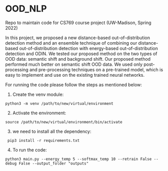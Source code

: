 # OOD_NLP

Repo  to maintain code for CS769 course project (UW-Madison, Spring 2022)

In this project, we proposed a new distance-based out-of-distribution detection method and an ensemble technique of combining our distance-based out-of-distribution detection with energy-based out-of-distribution detection and ODIN. We tested our proposed method on the two types of OOD data: semantic shift and background shift. Our proposed method performed much better on semantic shift OOD data. We used only post-processing and pre-processing techniques on a pre-trained model, which is easy to implement and use on the existing trained neural networks.


For running the code please follow the steps as mentioned below:
1. Create the venv module:
```
python3 -m venv /path/to/new/virtual/environment 
```
2. Activate the environment:
```
source /path/to/new/virtual/environment/bin/activate
```
3. we need to install all the dependency:
```
 pip3 install -r requirements.txt
```
4. To run the code: 
```
python3 main.py --energy_temp 5 --softmax_temp 10 --retrain False --debug False --output_folder "outputs"
```

